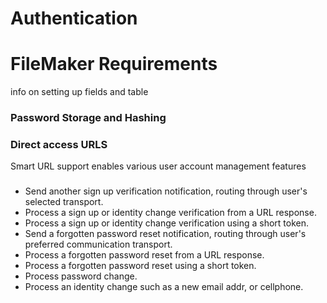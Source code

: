# Authentication

# FileMaker Requirements

info on setting up fields and table 

### 

### Password Storage and Hashing

### Direct access URLS

Smart URL support enables various user account management features

### 

* Send another sign up verification notification, routing through user's selected transport.
* Process a sign up or identity change verification from a URL response.
* Process a sign up or identity change verification using a short token.
* Send a forgotten password reset notification, routing through user's preferred communication transport.
* Process a forgotten password reset from a URL response.
* Process a forgotten password reset using a short token.
* Process password change.
* Process an identity change such as a new email addr, or cellphone.



